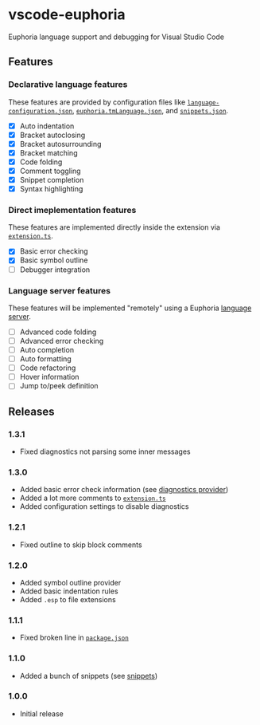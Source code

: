 # vscode-euphoria

Euphoria language support and debugging for Visual Studio Code

## Features

### Declarative language features

These features are provided by configuration files like [`language-configuration.json`](language-configuration.json), [`euphoria.tmLanguage.json`](syntaxes/euphoria.tmLanguage.json), and [`snippets.json`](snippets/snippets.json).

- [x] Auto indentation
- [x] Bracket autoclosing
- [x] Bracket autosurrounding
- [x] Bracket matching
- [x] Code folding
- [x] Comment toggling
- [x] Snippet completion
- [x] Syntax highlighting

### Direct imeplementation features

These features are implemented directly inside the extension via [`extension.ts`](src/extension.ts).

- [x] Basic error checking
- [x] Basic symbol outline
- [ ] Debugger integration

### Language server features

These features will be implemented "remotely" using a Euphoria [language server](https://code.visualstudio.com/api/language-extensions/language-server-extension-guide).

- [ ] Advanced code folding
- [ ] Advanced error checking
- [ ] Auto completion
- [ ] Auto formatting
- [ ] Code refactoring
- [ ] Hover information
- [ ] Jump to/peek definition

## Releases

### 1.3.1

- Fixed diagnostics not parsing some inner messages

### 1.3.0

- Added basic error check information (see [diagnostics provider](src/README.md#diagnostics-provider))
- Added a lot more comments to [`extension.ts`](src/extension.ts)
- Added configuration settings to disable diagnostics

### 1.2.1

- Fixed outline to skip block comments

### 1.2.0

- Added symbol outline provider
- Added basic indentation rules
- Added `.esp` to file extensions

### 1.1.1

- Fixed broken line in [`package.json`](package.json)

### 1.1.0

- Added a bunch of snippets (see [snippets](snippets/README.md))

### 1.0.0

- Initial release

